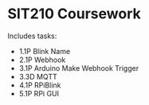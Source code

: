 # SIT210 Coursework

Includes tasks:
- 1.1P Blink Name
- 2.1P Webhook
- 3.1P Arduino Make Webhook Trigger
- 3.3D MQTT
- 4.1P RPiBlink
- 5.1P RPi GUI

